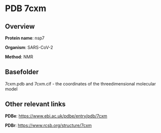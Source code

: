 # PDB 7cxm

## Overview

**Protein name**: nsp7

**Organism**: SARS-CoV-2

**Method**: NMR



## Basefolder

7cxm.pdb and 7cxm.cif - the coordinates of the threedimensional molecular model



## Other relevant links 
**PDBe**:  https://www.ebi.ac.uk/pdbe/entry/pdb/7cxm
 
**PDBr**: https://www.rcsb.org/structure/7cxm 
